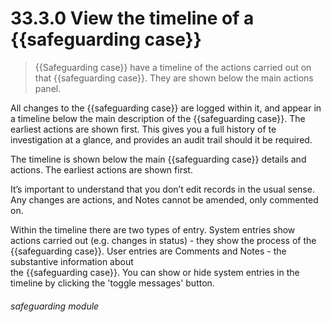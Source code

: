 # 33.3.0 View the timeline of a {{safeguarding case}}

> {{Safeguarding case}} have a timeline of the actions carried out on that {{safeguarding case}}. They are shown below the main actions panel.

All changes to the {{safeguarding case}} are logged within it, and appear in a timeline below the main description of the {{safeguarding case}}. The
earliest actions are shown first. This gives you a full history of te investigation at a glance, and provides an audit
trail should it be required.

The timeline is shown below the main {{safeguarding case}} details and actions. The earliest actions are shown first.

It’s important to understand that you don’t edit records in the usual sense. Any changes are actions, and Notes cannot
be amended, only commented on. 

Within the timeline there are two types of entry. System entries show actions carried out (e.g. changes in status) - they
show the process of the {{safeguarding case}}.  User entries are Comments and Notes - the substantive information about  
the {{safeguarding case}}. You can show or hide system entries in the timeline by clicking the 'toggle messages' button.


###### safeguarding module

